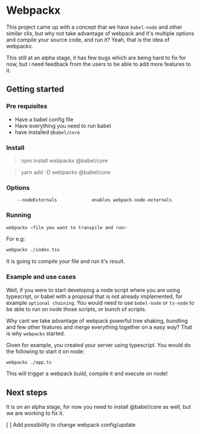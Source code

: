 # Webpackx
This project came up with a concept that we have `babel-node` and other similar clis, but why not take advantage of webpack and it's multiple options and compile your source code, and run it? Yeah, that is the idea of webpackx.

This still at an alpha stage, it has few bugs which are being hard to fix for now, but i need feedback from the users to be able to add more features to it.

## Getting started
### Pre requisites
* Have a babel config file
* Have everything you need to run babel
* have installed `@babel/core`
  
### Install
> npm install webpackx @babel/core

> yarn add -D webpackx @babel/core

### Options
```
	--nodeExternals 			enables webpack-node-externals
```

### Running
```bash
webpackx <file you want to transpile and run>
```

For e.g: 
```bash
webpackx ./index.tsx
```

It is going to compile your file and run it's result.

### Example and use cases
Well, if you were to start developing a node script where you are using typescript, or babel with a proposal that is not already implemented, for example `optional chaining`. You would need to use `babel-node` or `ts-node` to be able to run on node those scripts, or bunch of scripts.

Why cant we take advantage of webpack powerful tree shaking, bundling and few other features and merge everything together on a easy way? That is why `webpackx` started.

Given for example, you created your server using typescript. You would do the following to start it on node: 

```bash
webpackx ./app.ts 
```

This will trigger a webpack build, compile it and execute on node!

## Next steps
It is on an alpha stage, for now you need to install @babel/core as well, but we are working to fix it.

[ ] Add possibility to change webpack config/update

